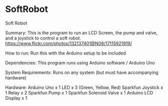 # SoftRobot
Soft Robot

Summary: This is the program to run an LCD Screen, the pump and valve, and a joystick to control a soft robot.
https://www.flickr.com/photos/132137401@N08/17115921919/

How to run: Run this with the Arduino setup to be included

Dependencies: This program runs using Arduino software / Arduino Uno

System Requirements: Runs on any system (but must have accompanying hardware)

Hardware: Arduino Uno x 1
LED x 3 (Green, Yellow, Red)
Sparkfun Joystick x 1
Relay x 2
Sparkfun Pump x 1
Sparkfun Solenoid Valve x 1
Arduino LCD Display x 1
